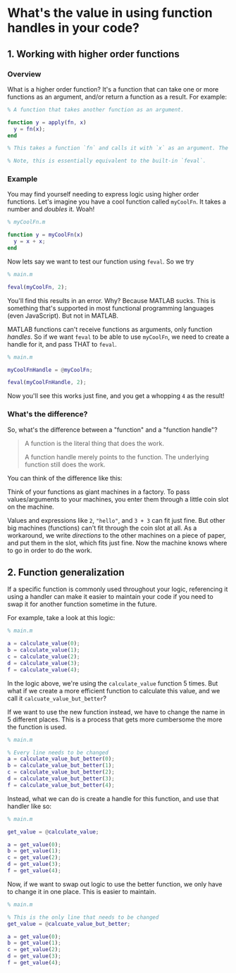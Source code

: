 # What's the value in using function handles in your code?

## 1. Working with higher order functions

### Overview
What is a higher order function? It's a function that can take one or more functions as an argument, and/or return a function as a result. For example:

```matlab
% A function that takes another function as an argument.

function y = apply(fn, x)
  y = fn(x);
end

% This takes a function `fn` and calls it with `x` as an argument. The result of this function application is then returned.

% Note, this is essentially equivalent to the built-in `feval`.
```

### Example
You may find yourself needing to express logic using higher order functions. Let's imagine you have a cool function called `myCoolFn`. It takes a number and *doubles* it. Woah!

```matlab
% myCoolFn.m

function y = myCoolFn(x)
  y = x + x;
end
```

Now lets say we want to test our function using `feval`. So we try

```matlab
% main.m

feval(myCoolFn, 2);
```

You'll find this results in an error. Why? Because MATLAB sucks. This is something that's supported in most functional programming languages (even JavaScript). But not in MATLAB. 

MATLAB functions can't receive functions as arguments, only function *handles*. So if we want `feval` to be able to use `myCoolFn`, we need to create a handle for it, and pass THAT to `feval`.

```matlab
% main.m

myCoolFnHandle = @myCoolFn;

feval(myCoolFnHandle, 2);
```
Now you'll see this works just fine, and you get a whopping `4` as the result!

### What's the difference?
So, what's the difference between a "function" and a "function handle"? 

> A function is the literal thing that does the work. 
> 
> A function handle merely points to the function. The underlying function still does the work.

You can think of the difference like this:

Think of your functions as giant machines in a factory. To pass values/arguments to your machines, you enter them through a little coin slot on the machine. 

Values and expressions like `2`, `"hello"`, and `3 + 3` can fit just fine. But other big machines (functions) can't fit through the coin slot at all. As a workaround, we write *directions* to the other machines on a piece of paper, and put them in the slot, which fits just fine. Now the machine knows where to go in order to do the work.

## 2. Function generalization

If a specific function is commonly used
throughout your logic, referencing it using a handler can
make it easier to maintain your code if you need to swap it 
for another function sometime in the future.

For example, take a look at this logic:
```matlab
% main.m

a = calculate_value(0);
b = calculate_value(1);
c = calculate_value(2);
d = calculate_value(3);
f = calculate_value(4);
```

In the logic above, we're using the `calculate_value` function
5 times. But what if we create a more efficient function to calculate
this value, and we call it `calcuate_value_but_better`?

If we want to use the new function instead, we have to change the
name in 5 different places. This is a process that gets more cumbersome the more 
the function is used.

```matlab
% main.m

% Every line needs to be changed
a = calculate_value_but_better(0);
b = calculate_value_but_better(1);
c = calculate_value_but_better(2);
d = calculate_value_but_better(3);
f = calculate_value_but_better(4);
```

Instead, what we can do is create a handle for this function, and use 
that handler like so:

```matlab
% main.m

get_value = @calculate_value;

a = get_value(0);
b = get_value(1);
c = get_value(2);
d = get_value(3);
f = get_value(4);
```

Now, if we want to swap out logic to use the better function,
we only have to change it in one place. This is easier to maintain.

```matlab
% main.m

% This is the only line that needs to be changed
get_value = @calcuate_value_but_better;

a = get_value(0);
b = get_value(1);
c = get_value(2);
d = get_value(3);
f = get_value(4);
```
